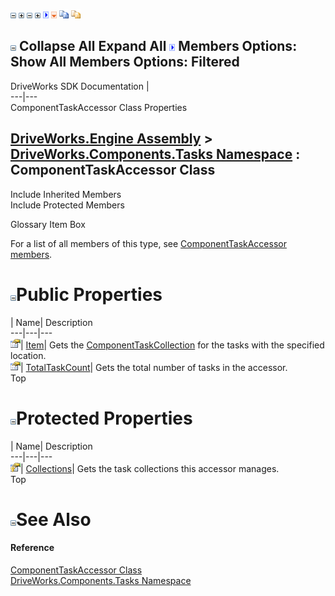 ![](dotnetimages/collapse.gif) ![](dotnetimages/expand.gif) ![](dotnetimages/collapse.gif) ![](dotnetimages/expand.gif) ![](dotnetimages/drpdown.gif) ![](dotnetimages/drpdown_orange.gif) ![](dotnetimages/copycode.gif) ![](dotnetimages/copycodeHighlight.gif)

![](dotnetimages/collapse.gif) Collapse All Expand All ![](dotnetimages/drpdown.gif) Members Options: Show All  Members Options: Filtered   
---  
DriveWorks SDK Documentation  |   
---|---  
ComponentTaskAccessor Class Properties   
  
[DriveWorks.Engine Assembly](topic2156.md) > [DriveWorks.Components.Tasks Namespace](topic6391.md) : ComponentTaskAccessor Class  
---  
  
Include Inherited Members    
Include Protected Members    


Glossary Item Box

For a list of all members of this type, see [ComponentTaskAccessor members](topic6430.md).

# ![](dotnetimages/collapse.gif)Public Properties

| Name| Description  
---|---|---  
![Public Property](dotnetimages/publicProperty.gif)| [Item](topic6453.md)| Gets the [ComponentTaskCollection](topic6466.md) for the tasks with the specified location.   
![Public Property](dotnetimages/publicProperty.gif)| [TotalTaskCount](topic6454.md)| Gets the total number of tasks in the accessor.   
Top

# ![](dotnetimages/collapse.gif)Protected Properties

| Name| Description  
---|---|---  
![Protected Property](dotnetimages/protectedProperty.gif)| [Collections](topic6452.md)| Gets the task collections this accessor manages.   
Top

# ![](dotnetimages/collapse.gif)See Also

#### Reference

[ComponentTaskAccessor Class](topic6429.md)   
[DriveWorks.Components.Tasks Namespace](topic6391.md)


